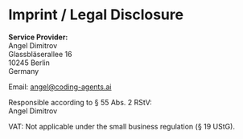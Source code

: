 # Imprint / Legal Disclosure

**Service Provider:**  
Angel Dimitrov  
Glassbläserallee 16  
10245 Berlin  
Germany  

Email: angel@coding-agents.ai  

Responsible according to § 55 Abs. 2 RStV:  
Angel Dimitrov  

VAT: Not applicable under the small business regulation (§ 19 UStG).
